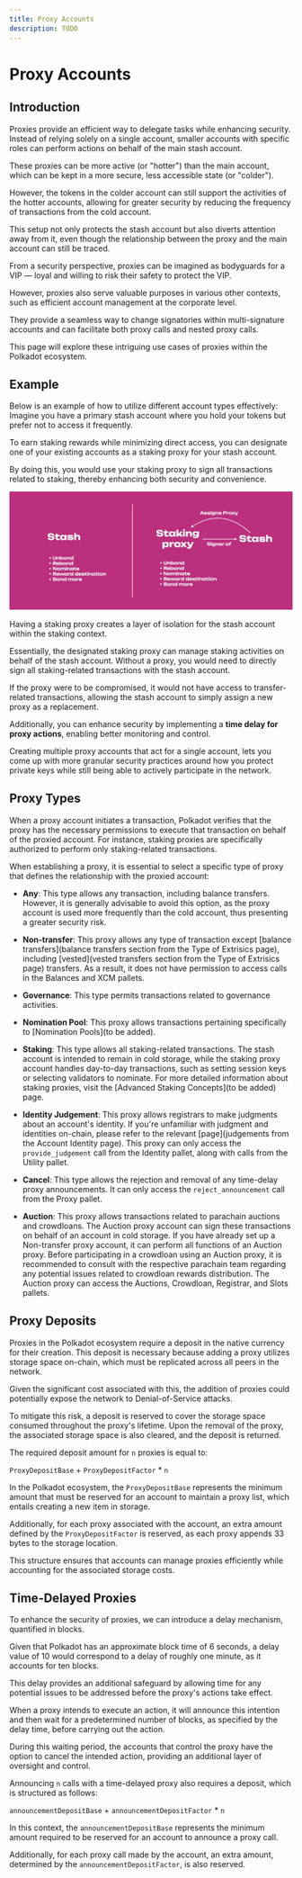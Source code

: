 ```yaml
---
title: Proxy Accounts
description: TODO
---
```


# Proxy Accounts

## Introduction

Proxies provide an efficient way to delegate tasks while enhancing security. Instead of relying solely on a single account, smaller accounts with specific roles can perform actions on behalf of the main stash account. 

These proxies can be more active (or "hotter") than the main account, which can be kept in a more secure, less accessible state (or "colder"). 

However, the tokens in the colder account can still support the activities of the hotter accounts, allowing for greater security by reducing the frequency of transactions from the cold account. 

This setup not only protects the stash account but also diverts attention away from it, even though the relationship between the proxy and the main account can still be traced.

From a security perspective, proxies can be imagined as bodyguards for a VIP — loyal and willing to risk their safety to protect the VIP. 

However, proxies also serve valuable purposes in various other contexts, such as efficient account management at the corporate level. 

They provide a seamless way to change signatories within multi-signature accounts and can facilitate both proxy calls and nested proxy calls. 

This page will explore these intriguing use cases of proxies within the Polkadot ecosystem.

## Example

Below is an example of how to utilize different account types effectively: Imagine you have a primary stash account where you hold your tokens but prefer not to access it frequently. 

To earn staking rewards while minimizing direct access, you can designate one of your existing accounts as a staking proxy for your stash account. 

By doing this, you would use your staking proxy to sign all transactions related to staking, thereby enhancing both security and convenience.

![](/images/polkadot-protocol/protocol-components/accounts/stash-vs-stash-and-staking-proxy.webp)

Having a staking proxy creates a layer of isolation for the stash account within the staking context. 

Essentially, the designated staking proxy can manage staking activities on behalf of the stash account. Without a proxy, you would need to directly sign all staking-related transactions with the stash account. 

If the proxy were to be compromised, it would not have access to transfer-related transactions, allowing the stash account to simply assign a new proxy as a replacement. 

Additionally, you can enhance security by implementing a **time delay for proxy actions**, enabling better monitoring and control.

Creating multiple proxy accounts that act for a single account, lets you come up with more granular security practices around how you protect private keys while still being able to actively participate in the network.

## Proxy Types

When a proxy account initiates a transaction, Polkadot verifies that the proxy has the necessary permissions to execute that transaction on behalf of the proxied account. For instance, staking proxies are specifically authorized to perform only staking-related transactions.

When establishing a proxy, it is essential to select a specific type of proxy that defines the relationship with the proxied account:

- **Any**: This type allows any transaction, including balance transfers. However, it is generally advisable to avoid this option, as the proxy account is used more frequently than the cold account, thus presenting a greater security risk.

- **Non-transfer**: This proxy allows any type of transaction except [balance transfers](balance transfers section from the Type of Extrisics page), including [vested](vested transfers section from the Type of Extrisics page) transfers. As a result, it does not have permission to access calls in the Balances and XCM pallets.

- **Governance**: This type permits transactions related to governance activities.

- **Nomination Pool**: This proxy allows transactions pertaining specifically to [Nomination Pools](to be added).

- **Staking**: This type allows all staking-related transactions. The stash account is intended to remain in cold storage, while the staking proxy account handles day-to-day transactions, such as setting session keys or selecting validators to nominate. For more detailed information about staking proxies, visit the [Advanced Staking Concepts](to be added) page.

- **Identity Judgement**: This proxy allows registrars to make judgments about an account's identity. If you're unfamiliar with judgment and identities on-chain, please refer to the relevant [page](judgements from the Account Identity page). This proxy can only access the `provide_judgement` call from the Identity pallet, along with calls from the Utility pallet.

- **Cancel**: This type allows the rejection and removal of any time-delay proxy announcements. It can only access the `reject_announcement` call from the Proxy pallet.

- **Auction**: This proxy allows transactions related to parachain auctions and crowdloans. The Auction proxy account can sign these transactions on behalf of an account in cold storage. If you have already set up a Non-transfer proxy account, it can perform all functions of an Auction proxy. Before participating in a crowdloan using an Auction proxy, it is recommended to consult with the respective parachain team regarding any potential issues related to crowdloan rewards distribution. The Auction proxy can access the Auctions, Crowdloan, Registrar, and Slots pallets.

## Proxy Deposits

Proxies in the Polkadot ecosystem require a deposit in the native currency for their creation. This deposit is necessary because adding a proxy utilizes storage space on-chain, which must be replicated across all peers in the network. 

Given the significant cost associated with this, the addition of proxies could potentially expose the network to Denial-of-Service attacks. 

To mitigate this risk, a deposit is reserved to cover the storage space consumed throughout the proxy's lifetime. Upon the removal of the proxy, the associated storage space is also cleared, and the deposit is returned.

The required deposit amount for `n` proxies is equal to:

`ProxyDepositBase` + `ProxyDepositFactor` * `n`

In the Polkadot ecosystem, the `ProxyDepositBase` represents the minimum amount that must be reserved for an account to maintain a proxy list, which entails creating a new item in storage. 

Additionally, for each proxy associated with the account, an extra amount defined by the `ProxyDepositFactor` is reserved, as each proxy appends 33 bytes to the storage location. 

This structure ensures that accounts can manage proxies efficiently while accounting for the associated storage costs.

## Time-Delayed Proxies

To enhance the security of proxies, we can introduce a delay mechanism, quantified in blocks. 

Given that Polkadot has an approximate block time of 6 seconds, a delay value of 10 would correspond to a delay of roughly one minute, as it accounts for ten blocks. 

This delay provides an additional safeguard by allowing time for any potential issues to be addressed before the proxy's actions take effect.

When a proxy intends to execute an action, it will announce this intention and then wait for a predetermined number of blocks, as specified by the delay time, before carrying out the action. 

During this waiting period, the accounts that control the proxy have the option to cancel the intended action, providing an additional layer of oversight and control.

Announcing `n` calls with a time-delayed proxy also requires a deposit, which is structured as follows:

`announcementDepositBase` + `announcementDepositFactor` * `n`

In this context, the `announcementDepositBase` represents the minimum amount required to be reserved for an account to announce a proxy call. 

Additionally, for each proxy call made by the account, an extra amount, determined by the `announcementDepositFactor`, is also reserved.

